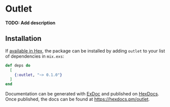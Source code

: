 # Outlet

**TODO: Add description**

## Installation

If [available in Hex](https://hex.pm/docs/publish), the package can be installed
by adding `outlet` to your list of dependencies in `mix.exs`:

```elixir
def deps do
  [
    {:outlet, "~> 0.1.0"}
  ]
end
```

Documentation can be generated with [ExDoc](https://github.com/elixir-lang/ex_doc)
and published on [HexDocs](https://hexdocs.pm). Once published, the docs can
be found at <https://hexdocs.pm/outlet>.

